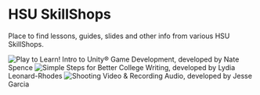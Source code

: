 # HSU SkillShops
Place to find lessons, guides, slides and other info from various HSU SkillShops.

![Play to Learn! Intro to Unity® Game Development](https://hsudml.github.io/playToLearn), developed by Nate Spence
![Simple Steps for Better College Writing](https://hsudml.github.io/simpleSteps/), developed by Lydia Leonard-Rhodes
![Shooting Video & Recording Audio](https://hsudml.github.io/shootingVideo), developed by Jesse Garcia
